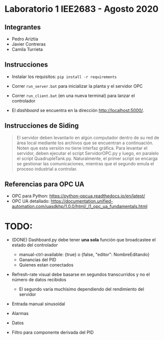 
# Laboratorio 1 IEE2683 - Agosto 2020

## Integrantes 

- Pedro Ariztia
- Javier Contreras
- Camila Turrieta

## Instrucciones

- Instalar los requisitos: `pip install -r requirements`

- Correr `run_server.bat` para inicializar la planta y el servidor OPC
  
- Correr `run_client.bat` (en una nueva terminal) para lanzar el controlador
  
- El _dashboard_ se encuentra en la dirección [http://localhost:5000/](http://localhost:5000/).

## Instrucciones de Siding

> El servidor deben levantarlo en algún computador dentro de su red de área local mediante los archivos que se encuentran a continuación. Noten que esta versión no tiene interfaz gráfica. Para levantar el servidor, deben ejecutar el script ServidorOPC.py y luego, en paralelo el script QuadrupleTank.py. Naturalmente, el primer script se encarga se gestionar las comunicaciones, mientras que el segundo emula el proceso industrial a controlar.

## Referencias para OPC UA

- OPC para Python: <https://python-opcua.readthedocs.io/en/latest/>
- OPC UA detallado: <https://documentation.unified-automation.com/uasdkhp/1.0.0/html/_l1_opc_ua_fundamentals.html>

# TODO:

- (DONE) Dashboard.py debe tener **una sola** función que broadcastee el estado del controlador
  - manual-ctrl-available: {true} o {false, "editor": NombreEditando}
  - Ganancias del PID
  - Quienes estan conectados

- Refresh-rate visual debe basarse en segundos transcurridos y no el número de datos recibidos
  - El segundo varía muchísimo dependiendo del rendimiento del servidor


- Entrada manual sinusoidal
- Alarmas
- Datos
- Filtro para componente derivada del PID
